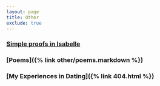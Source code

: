 ```yaml
---
layout: page
title: Other
exclude: true
---
```


### [Simple proofs in Isabelle](https://github.com/hei411/Isabelle)
### [Poems]({% link  other/poems.markdown %})
### [My Experiences in Dating]({% link  404.html %})